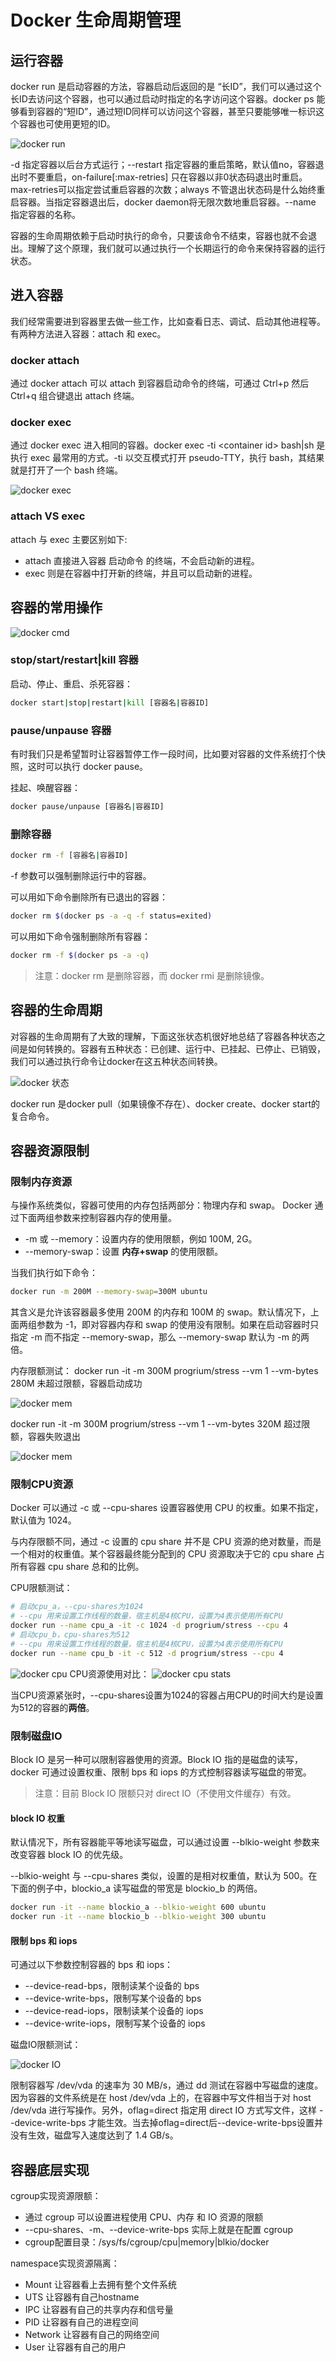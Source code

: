 # Docker 生命周期管理

## 运行容器

docker run 是启动容器的方法，容器启动后返回的是 “长ID”，我们可以通过这个长ID去访问这个容器，也可以通过启动时指定的名字访问这个容器。docker ps 能够看到容器的“短ID”，通过短ID同样可以访问这个容器，甚至只要能够唯一标识这个容器也可使用更短的ID。

![docker run](https://github.com/findsec-cn/docker/raw/master/imgs/3/docker_run.jpg)

-d 指定容器以后台方式运行；--restart 指定容器的重启策略，默认值no，容器退出时不要重启，on-failure[:max-retries] 只在容器以非0状态码退出时重启。max-retries可以指定尝试重启容器的次数；always 不管退出状态码是什么始终重启容器。当指定容器退出后，docker daemon将无限次数地重启容器。--name 指定容器的名称。

容器的生命周期依赖于启动时执行的命令，只要该命令不结束，容器也就不会退出。理解了这个原理，我们就可以通过执行一个长期运行的命令来保持容器的运行状态。

## 进入容器

我们经常需要进到容器里去做一些工作，比如查看日志、调试、启动其他进程等。有两种方法进入容器：attach 和 exec。

### docker attach

通过 docker attach 可以 attach 到容器启动命令的终端，可通过 Ctrl+p 然后 Ctrl+q 组合键退出 attach 终端。

### docker exec

通过 docker exec 进入相同的容器。docker exec -ti \<container id\> bash|sh 是执行 exec 最常用的方式。-ti 以交互模式打开 pseudo-TTY，执行 bash，其结果就是打开了一个 bash 终端。

![docker exec](https://github.com/findsec-cn/docker/raw/master/imgs/3/docker_attach_exec.jpg)

### attach VS exec

attach 与 exec 主要区别如下:

- attach 直接进入容器 启动命令 的终端，不会启动新的进程。
- exec 则是在容器中打开新的终端，并且可以启动新的进程。

## 容器的常用操作

![docker cmd](https://github.com/findsec-cn/docker/raw/master/imgs/3/docker_cmd.jpg)

### stop/start/restart|kill 容器

启动、停止、重启、杀死容器：

```bash
docker start|stop|restart|kill [容器名|容器ID]
```

### pause/unpause 容器

有时我们只是希望暂时让容器暂停工作一段时间，比如要对容器的文件系统打个快照，这时可以执行 docker pause。

挂起、唤醒容器：

```bash
docker pause/unpause [容器名|容器ID]
```

### 删除容器

```bash
docker rm -f [容器名|容器ID]
```

-f 参数可以强制删除运行中的容器。

可以用如下命令删除所有已退出的容器：

```bash
docker rm $(docker ps -a -q -f status=exited)
```

可以用如下命令强制删除所有容器：

```bash
docker rm -f $(docker ps -a -q)
```

>注意：docker rm 是删除容器，而 docker rmi 是删除镜像。

## 容器的生命周期

对容器的生命周期有了大致的理解，下面这张状态机很好地总结了容器各种状态之间是如何转换的。容器有五种状态：已创建、运行中、已挂起、已停止、已销毁，我们可以通过执行命令让docker在这五种状态间转换。

![docker 状态](https://github.com/findsec-cn/docker/raw/master/imgs/3/docker_run_stats.png)

docker run 是docker pull（如果镜像不存在）、docker create、docker start的复合命令。

## 容器资源限制

### 限制内存资源

与操作系统类似，容器可使用的内存包括两部分：物理内存和 swap。 Docker 通过下面两组参数来控制容器内存的使用量。

- -m 或 --memory：设置内存的使用限额，例如 100M, 2G。
- --memory-swap：设置 **内存+swap** 的使用限额。

当我们执行如下命令：

```bash
docker run -m 200M --memory-swap=300M ubuntu
```

其含义是允许该容器最多使用 200M 的内存和 100M 的 swap。默认情况下，上面两组参数为 -1，即对容器内存和 swap 的使用没有限制。如果在启动容器时只指定 -m 而不指定 --memory-swap，那么 --memory-swap 默认为 -m 的两倍。

内存限额测试：
docker run -it -m 300M progrium/stress --vm 1 --vm-bytes 280M  未超过限额，容器启动成功

![docker mem](https://github.com/findsec-cn/docker/raw/master/imgs/3/docker_mem_success.jpg)

docker run -it -m 300M progrium/stress --vm 1 --vm-bytes 320M  超过限额，容器失败退出

![docker mem](https://github.com/findsec-cn/docker/raw/master/imgs/3/docker_mem_fail.jpg)

### 限制CPU资源

Docker 可以通过 -c 或 --cpu-shares 设置容器使用 CPU 的权重。如果不指定，默认值为 1024。

与内存限额不同，通过 -c 设置的 cpu share 并不是 CPU 资源的绝对数量，而是一个相对的权重值。某个容器最终能分配到的 CPU 资源取决于它的 cpu share 占所有容器 cpu share 总和的比例。

CPU限额测试：

```bash
# 启动cpu_a，--cpu-shares为1024
# --cpu 用来设置工作线程的数量，宿主机是4核CPU，设置为4表示使用所有CPU
docker run --name cpu_a -it -c 1024 -d progrium/stress --cpu 4
# 启动cpu_b，cpu-shares为512
# --cpu 用来设置工作线程的数量，宿主机是4核CPU，设置为4表示使用所有CPU
docker run --name cpu_b -it -c 512 -d progrium/stress --cpu 4
```

![docker cpu](https://github.com/findsec-cn/docker/raw/master/imgs/3/docker_cpu.jpg)
CPU资源使用对比：
![docker cpu stats](https://github.com/findsec-cn/docker/raw/master/imgs/3/docker_stats.jpg)

当CPU资源紧张时，--cpu-shares设置为1024的容器占用CPU的时间大约是设置为512的容器的**两倍**。

### 限制磁盘IO

Block IO 是另一种可以限制容器使用的资源。Block IO 指的是磁盘的读写，docker 可通过设置权重、限制 bps 和 iops 的方式控制容器读写磁盘的带宽。

>注意：目前 Block IO 限额只对 direct IO（不使用文件缓存）有效。

#### block IO 权重

默认情况下，所有容器能平等地读写磁盘，可以通过设置 --blkio-weight 参数来改变容器 block IO 的优先级。

--blkio-weight 与 --cpu-shares 类似，设置的是相对权重值，默认为 500。在下面的例子中，blockio_a 读写磁盘的带宽是 blockio_b 的两倍。

```bash
docker run -it --name blockio_a --blkio-weight 600 ubuntu
docker run -it --name blockio_b --blkio-weight 300 ubuntu
```

#### 限制 bps 和 iops

可通过以下参数控制容器的 bps 和 iops：

- --device-read-bps，限制读某个设备的 bps
- --device-write-bps，限制写某个设备的 bps
- --device-read-iops，限制读某个设备的 iops
- --device-write-iops，限制写某个设备的 iops

磁盘IO限额测试：

![docker IO](https://github.com/findsec-cn/docker/raw/master/imgs/3/docker_io.png)

限制容器写 /dev/vda 的速率为 30 MB/s，通过 dd 测试在容器中写磁盘的速度。因为容器的文件系统是在 host /dev/vda 上的，在容器中写文件相当于对 host /dev/vda 进行写操作。另外，oflag=direct 指定用 direct IO 方式写文件，这样 --device-write-bps 才能生效。当去掉oflag=direct后--device-write-bps设置并没有生效，磁盘写入速度达到了 1.4 GB/s。

## 容器底层实现

cgroup实现资源限额：

- 通过 cgroup 可以设置进程使用 CPU、内存 和 IO 资源的限额
- --cpu-shares、-m、--device-write-bps 实际上就是在配置 cgroup
- cgroup配置目录：/sys/fs/cgroup/cpu|memory|blkio/docker

namespace实现资源隔离：

- Mount     让容器看上去拥有整个文件系统
- UTS          让容器有自己hostname
- IPC           让容器有自己的共享内存和信号量
- PID           让容器有自己的进程空间
- Network  让容器有自己的网络空间
- User         让容器有自己的用户

